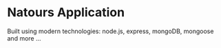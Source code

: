 # Natours Application

Built using modern technologies: node.js, express, mongoDB, mongoose and more ...
